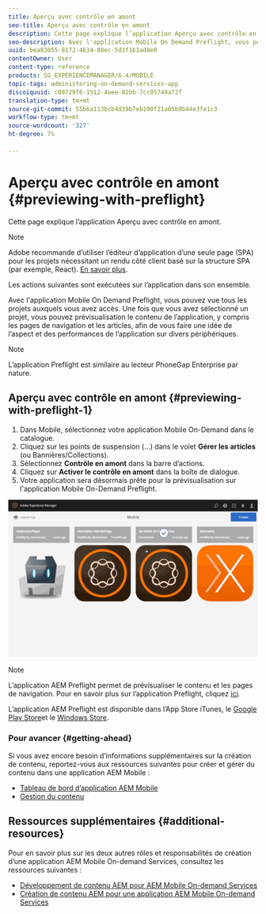 ```yaml
---
title: Aperçu avec contrôle en amont
seo-title: Aperçu avec contrôle en amont
description: Cette page explique l’application Aperçu avec contrôle en amont.
seo-description: Avec l'application Mobile On Demand Preflight, vous pouvez vue tous les projets auxquels vous avez accès. Suivez cette page pour en savoir plus à ce sujet.
uuid: bea83055-8172-4634-88ec-5d3f163ad8e0
contentOwner: User
content-type: reference
products: SG_EXPERIENCEMANAGER/6.4/MOBILE
topic-tags: administering-on-demand-services-app
discoiquuid: c08729f6-1512-4aee-82bb-7cc05749a72f
translation-type: tm+mt
source-git-commit: 55b6a113bcb4d39b7eb100f21a05b9b44e3fe1c3
workflow-type: tm+mt
source-wordcount: '327'
ht-degree: 7%

---
```



# Aperçu avec contrôle en amont {#previewing-with-preflight}

Cette page explique l’application Aperçu avec contrôle en amont.

>[!NOTE]
>
>Adobe recommande d’utiliser l’éditeur d’application d’une seule page (SPA) pour les projets nécessitant un rendu côté client basé sur la structure SPA (par exemple, React). [En savoir plus](/help/sites-developing/spa-overview.md).

Les actions suivantes sont exécutées sur l’application dans son ensemble.

Avec l&#39;application Mobile On Demand Preflight, vous pouvez vue tous les projets auxquels vous avez accès. Une fois que vous avez sélectionné un projet, vous pouvez prévisualisation le contenu de l’application, y compris les pages de navigation et les articles, afin de vous faire une idée de l’aspect et des performances de l’application sur divers périphériques.

>[!NOTE]
>
>L’application Preflight est similaire au lecteur PhoneGap Enterprise par nature.

## Aperçu avec contrôle en amont {#previewing-with-preflight-1}

1. Dans Mobile, sélectionnez votre application Mobile On-Demand dans le catalogue.
1. Cliquez sur les points de suspension (...) dans le volet **Gérer les articles** (ou Bannières/Collections).
1. Sélectionnez **Contrôle en amont** dans la barre d’actions.
1. Cliquez sur **Activer le contrôle en amont** dans la boîte de dialogue.
1. Votre application sera désormais prête pour la prévisualisation sur l&#39;application Mobile On-Demand Preflight.

![chlimage_1-8](assets/chlimage_1-8.gif)

>[!NOTE]
>
>L’application AEM Preflight permet de prévisualiser le contenu et les pages de navigation. Pour en savoir plus sur l’application Preflight, cliquez [ici](https://helpx.adobe.com/digital-publishing-solution/help/preflight-app.html).
>
>L’application AEM Preflight est disponible dans l’App Store [](https://itunes.apple.com/us/app/adobe-experience-manager-mobile/id1042687518?mt=8)iTunes, le [Google Play Store](https://play.google.com/store/apps/details?id=com.adobe.dps.preflight&amp;hl=en)et le [Windows Store](https://www.microsoft.com/en-us/store/p/adobe-experience-manager-mobile-preflight/9nblggh5wmxq).

### Pour avancer {#getting-ahead}

Si vous avez encore besoin d’informations supplémentaires sur la création de contenu, reportez-vous aux ressources suivantes pour créer et gérer du contenu dans une application AEM Mobile :

* [Tableau de bord d’application AEM Mobile](/help/mobile/mobile-apps-ondemand-application-dashboard.md)
* [Gestion du contenu](/help/mobile/mobile-apps-ondemand-manage-content-ondemand.md)

## Ressources supplémentaires {#additional-resources}

Pour en savoir plus sur les deux autres rôles et responsabilités de création d’une application AEM Mobile On-demand Services, consultez les ressources suivantes :

* [Développement de contenu AEM pour AEM Mobile On-demand Services](/help/mobile/aem-mobile-on-demand.md)
* [Création de contenu AEM pour une application AEM Mobile On-demand Services](/help/mobile/mobile-apps-ondemand.md)
